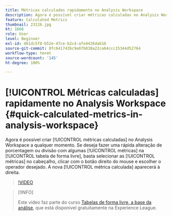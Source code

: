 ```yaml
---
title: Métricas calculadas rapidamente no Analysis Workspace
description: Agora é possível criar métricas calculadas no Analysis Workspace a qualquer momento.  Se deseja fazer uma rápida alteração de porcentagem ou divisão com algumas métricas na tabela de forma livre, basta selecionar as métricas no cabeçalho, clicar com o botão direito do mouse e escolher o operador desejado.  A nova métrica calculada aparecerá à direita.
feature: Calculated Metrics
thumbnail: 23126.jpg
kt: 1666
role: User
level: Beginner
exl-id: 461dc5f8-b52e-47ce-b2c4-afe4426dab16
source-git-commit: 8fc641743bc9e07b838a22ca64ccc15344d52764
workflow-type: tm+mt
source-wordcount: '145'
ht-degree: 100%

---
```


# [!UICONTROL Métricas calculadas] rapidamente no Analysis Workspace {#quick-calculated-metrics-in-analysis-workspace}

Agora é possível criar [!UICONTROL métricas calculadas] no Analysis Workspace a qualquer momento.  Se deseja fazer uma rápida alteração de porcentagem ou divisão com algumas [!UICONTROL métricas] na [!UICONTROL tabela de forma livre], basta selecionar as [!UICONTROL métricas] no cabeçalho, clicar com o botão direito do mouse e escolher o operador desejado.  A nova [!UICONTROL métrica calculada] aparecerá à direita.

>[!VIDEO](https://video.tv.adobe.com/v/23126/?quality=12&learn=on)

>[!INFO]
>
> Este vídeo faz parte do curso [Tabelas de forma livre, a base da análise](https://experienceleague.adobe.com/?recommended=Analytics-U-1-2020.3), que está disponível gratuitamente na Experience League.
